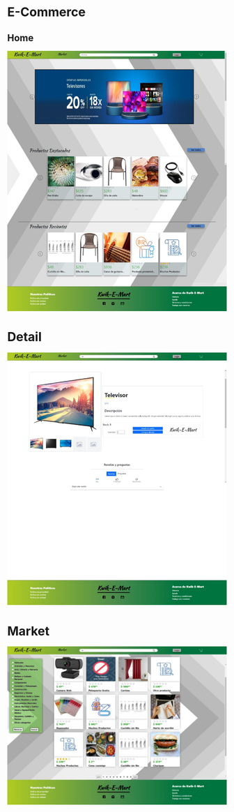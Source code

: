 # E-Commerce

## Home
[![Deployed Project](imgs/home.jpeg "see the project")](https://github.com/NicoRob92/FrontEcommerce)

# Detail
[![Deployed Project](imgs/detail.jpeg "see the project")](https://github.com/NicoRob92/FrontEcommerce)

# Market
[![Deployed Project](imgs/market.jpeg "see the project")](https://github.com/NicoRob92/FrontEcommerce)
